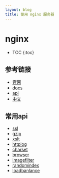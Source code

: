 ```yaml
---
layout: blog
title: 使用 nginx 服务器
---
```


# nginx

* TOC
{:toc}

## 参考链接

* [官网](http://www.nginx.cn/doc/)
* [docs]()
* [api]()
* [中文]()

## 常用api


* [ssl](http://www.nginx.cn/doc/optional/ssl.html)
* [gzip](http://www.nginx.cn/doc/standard/httpgzip.html)
* [xslt](http://www.nginx.cn/doc/optional/xslt.html)
* [httplog](http://www.nginx.cn/doc/standard/httplog.html)
* [charset](http://www.nginx.cn/doc/standard/charset.html)
* [browser](http://www.nginx.cn/doc/standard/browser.html)
* [imagefilter](http://www.nginx.cn/doc/optional/imagefilter.html)
* [randomindex](http://www.nginx.cn/doc/optional/randomindex.html)
* [loadbanlance](http://www.nginx.cn/doc/example/loadbanlance.html)



